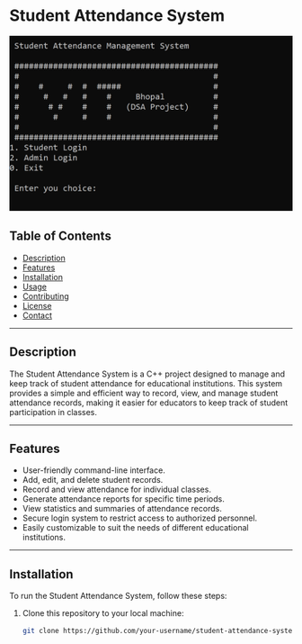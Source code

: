 # Student Attendance System

<img src="./Screenshot/ss_project.png">

## Table of Contents

- [Description](#description)
- [Features](#features)
- [Installation](#installation)
- [Usage](#usage)
- [Contributing](#contributing)
- [License](#license)
- [Contact](#contact)

---

## Description

The Student Attendance System is a C++ project designed to manage and keep track of student attendance for educational institutions. This system provides a simple and efficient way to record, view, and manage student attendance records, making it easier for educators to keep track of student participation in classes.

---

## Features

- User-friendly command-line interface.
- Add, edit, and delete student records.
- Record and view attendance for individual classes.
- Generate attendance reports for specific time periods.
- View statistics and summaries of attendance records.
- Secure login system to restrict access to authorized personnel.
- Easily customizable to suit the needs of different educational institutions.

---

## Installation

To run the Student Attendance System, follow these steps:

1. Clone this repository to your local machine:

   ```bash
   git clone https://github.com/your-username/student-attendance-system.git
